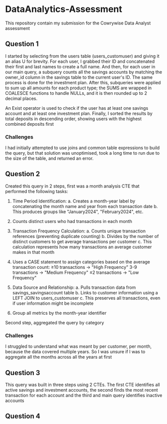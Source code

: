 # DataAnalytics-Assessment
This repository contain my submission for the Cowrywise Data Analyst assessment 

## Question 1
I started by selecting from the users table (users_customuser) and giving it an alias U for brevity. For each user, I grabbed their ID and concatenated their first and last names to create a full name. And then, for each user in our main query, a subquery counts all the savings accounts by matching the owner_id column in the savings table to the current user's ID.  The same process is done for the investment plan.  After this,  subqueries  were applied to sum up all amounts for each product type;  the SUMS are wrapped in COALESCE functions to handle NULLs, and it is then rounded up to 2 decimal  places.

An Exist operator is used to check if the user has at least one savings account and at least one investment plan. Finally, I sorted the results by total deposits in descending order, showing users with the highest combined deposits first

### Challenges
I had initially attempted to use joins and common table expressions to build the query, but that solution was unoptimised, took a long time to run due to the size of the table, and returned an error.




## Question 2
Created this query  in  2 steps, first was a  month analysis CTE that performed the following tasks:
1. Time Period Identification:
  a. Creates a month-year label by concatenating the month name and year from each transaction date
  b. This produces groups like "January2024", "February2024", etc.

2. Counts distinct users who had transactions in each month

3. Transaction Frequency Calculation:
  a. Counts unique transaction references (preventing duplicate counting)
  b. Divides by the number of distinct customers to get average transactions per customer
  c. This calculation represents how many transactions an average customer makes in that month

4. Uses a CASE statement to assign categories based on the average transaction count:
≥10 transactions → "High Frequency"
3-9 transactions → "Medium Frequency"
≤2 transactions → "Low Frequency"

5. Data Source and Relationship:
  a. Pulls transaction data from savings_savingsaccount table
  b. Links to customer information using a LEFT JOIN to users_customuser
  c. This preserves all transactions, even if user information might be incomplete

6. Group all metrics by the month-year identifier

Second step, aggregated the query by category

### Challenges
I struggled to understand what was meant by per customer, per month, because the data covered multiple years. So I was unsure if I was to aggregate all the months across all the years at first


## Question 3
This query was built in three steps using 2 CTEs. The first CTE identifies all active savings and investment accounts, the second finds the most recent transaction for each account and the third and main query identifies inactive accounts



## Question 4




